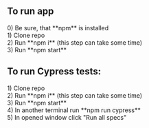 <h2>To run app</h2>
0) Be sure, that **npm** is installed<br />
1) Clone repo<br />
2) Run **npm i** (this step can take some time)<br />
3) Run **npm start**<br />

<h2>To run Cypress tests:</h2>
1) Clone repo<br />
2) Run **npm i** (this step can take some time)<br />
3) Run **npm start**<br />
4) In another terminal run **npm run cypress**<br />
5) In opened window click "Run all specs"<br />
